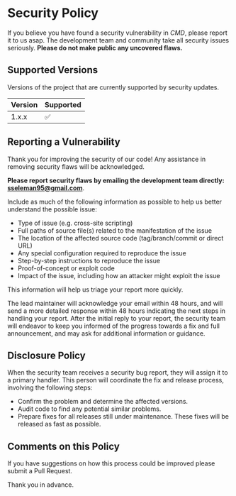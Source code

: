 # Security Policy

If you believe you have found a security vulnerability in *CMD*, please report it to us asap.
The development team and community take all security issues seriously. **Please do not make public any uncovered flaws.**

## Supported Versions

Versions of the project that are currently supported by security updates.

| Version | Supported          |
| ------- | ------------------ |
| 1.x.x   | :white_check_mark: |

## Reporting a Vulnerability

Thank you for improving the security of our code! Any assistance in removing security flaws will be acknowledged.

**Please report security flaws by emailing the development team directly: <sseleman95@gmail.com>**.

Include as much of the following information as possible to help us better understand the possible issue:

- Type of issue (e.g. cross-site scripting)
- Full paths of source file(s) related to the manifestation of the issue
- The location of the affected source code (tag/branch/commit or direct URL)
- Any special configuration required to reproduce the issue
- Step-by-step instructions to reproduce the issue
- Proof-of-concept or exploit code
- Impact of the issue, including how an attacker might exploit the issue

This information will help us triage your report more quickly.

The lead maintainer will acknowledge your email within 48 hours, and will send a more detailed response within 48 hours indicating
the next steps in handling your report. After the initial reply to your report, the security team will endeavor to keep you informed of the
progress towards a fix and full announcement, and may ask for additional information or guidance.

## Disclosure Policy

When the security team receives a security bug report, they will assign it to a primary handler.
This person will coordinate the fix and release process, involving the following steps:

- Confirm the problem and determine the affected versions.
- Audit code to find any potential similar problems.
- Prepare fixes for all releases still under maintenance. These fixes will be released as fast as possible.

## Comments on this Policy

If you have suggestions on how this process could be improved please submit a Pull Request.

Thank you in advance.
